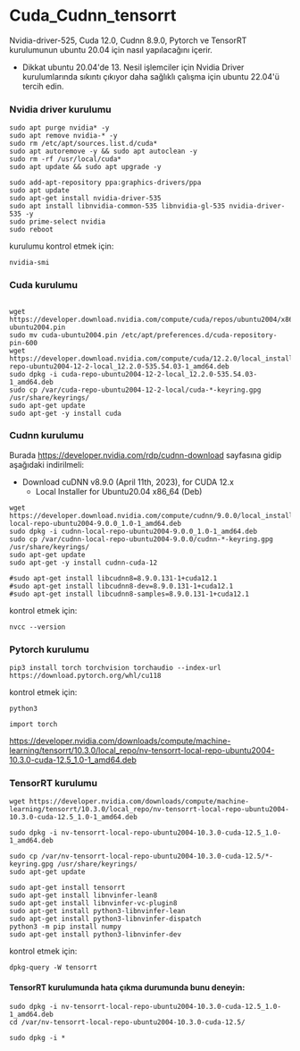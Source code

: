 # Cuda_Cudnn_tensorrt

Nvidia-driver-525, Cuda 12.0, Cudnn 8.9.0, Pytorch ve TensorRT kurulumunun ubuntu 20.04 için nasıl yapılacağını içerir.
- Dikkat ubuntu 20.04'de 13. Nesil işlemciler için Nvidia Driver kurulumlarında sıkıntı çıkıyor daha sağlıklı çalışma için ubuntu 22.04'ü tercih edin.

### Nvidia driver kurulumu
```shell
sudo apt purge nvidia* -y
sudo apt remove nvidia-* -y
sudo rm /etc/apt/sources.list.d/cuda*
sudo apt autoremove -y && sudo apt autoclean -y
sudo rm -rf /usr/local/cuda*
sudo apt update && sudo apt upgrade -y

sudo add-apt-repository ppa:graphics-drivers/ppa
sudo apt update
sudo apt-get install nvidia-driver-535
sudo apt install libnvidia-common-535 libnvidia-gl-535 nvidia-driver-535 -y
sudo prime-select nvidia
sudo reboot
```
kurulumu kontrol etmek için:
```
nvidia-smi
```

### Cuda kurulumu 

```shell

wget https://developer.download.nvidia.com/compute/cuda/repos/ubuntu2004/x86_64/cuda-ubuntu2004.pin
sudo mv cuda-ubuntu2004.pin /etc/apt/preferences.d/cuda-repository-pin-600
wget https://developer.download.nvidia.com/compute/cuda/12.2.0/local_installers/cuda-repo-ubuntu2004-12-2-local_12.2.0-535.54.03-1_amd64.deb
sudo dpkg -i cuda-repo-ubuntu2004-12-2-local_12.2.0-535.54.03-1_amd64.deb
sudo cp /var/cuda-repo-ubuntu2004-12-2-local/cuda-*-keyring.gpg /usr/share/keyrings/
sudo apt-get update
sudo apt-get -y install cuda
```
### Cudnn kurulumu

Burada https://developer.nvidia.com/rdp/cudnn-download sayfasına gidip aşağıdaki indirilmeli:

- Download cuDNN v8.9.0 (April 11th, 2023), for CUDA 12.x
  - Local Installer for Ubuntu20.04 x86_64 (Deb)

```shell
wget https://developer.download.nvidia.com/compute/cudnn/9.0.0/local_installers/cudnn-local-repo-ubuntu2004-9.0.0_1.0-1_amd64.deb
sudo dpkg -i cudnn-local-repo-ubuntu2004-9.0.0_1.0-1_amd64.deb
sudo cp /var/cudnn-local-repo-ubuntu2004-9.0.0/cudnn-*-keyring.gpg /usr/share/keyrings/
sudo apt-get update
sudo apt-get -y install cudnn-cuda-12

#sudo apt-get install libcudnn8=8.9.0.131-1+cuda12.1
#sudo apt-get install libcudnn8-dev=8.9.0.131-1+cuda12.1
#sudo apt-get install libcudnn8-samples=8.9.0.131-1+cuda12.1
```

kontrol etmek için:
```
nvcc --version
```

### Pytorch kurulumu

```
pip3 install torch torchvision torchaudio --index-url https://download.pytorch.org/whl/cu118
```

kontrol etmek için:
```
python3

import torch
```
https://developer.nvidia.com/downloads/compute/machine-learning/tensorrt/10.3.0/local_repo/nv-tensorrt-local-repo-ubuntu2004-10.3.0-cuda-12.5_1.0-1_amd64.deb
### TensorRT kurulumu

```
wget https://developer.nvidia.com/downloads/compute/machine-learning/tensorrt/10.3.0/local_repo/nv-tensorrt-local-repo-ubuntu2004-10.3.0-cuda-12.5_1.0-1_amd64.deb

sudo dpkg -i nv-tensorrt-local-repo-ubuntu2004-10.3.0-cuda-12.5_1.0-1_amd64.deb

sudo cp /var/nv-tensorrt-local-repo-ubuntu2004-10.3.0-cuda-12.5/*-keyring.gpg /usr/share/keyrings/
sudo apt-get update

sudo apt-get install tensorrt
sudo apt-get install libnvinfer-lean8
sudo apt-get install libnvinfer-vc-plugin8
sudo apt-get install python3-libnvinfer-lean
sudo apt-get install python3-libnvinfer-dispatch
python3 -m pip install numpy
sudo apt-get install python3-libnvinfer-dev
```

kontrol etmek için:
```
dpkg-query -W tensorrt
```

#### TensorRT kurulumunda hata çıkma durumunda bunu deneyin:

```
sudo dpkg -i nv-tensorrt-local-repo-ubuntu2004-10.3.0-cuda-12.5_1.0-1_amd64.deb
cd /var/nv-tensorrt-local-repo-ubuntu2004-10.3.0-cuda-12.5/

sudo dpkg -i *
```

